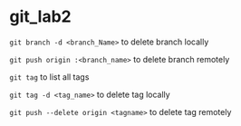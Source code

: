 # git_lab2

```git branch -d <branch_Name>```
to delete branch locally


`git push origin :<branch_name>`
to delete branch remotely

`git tag`
to list all tags

`git tag -d <tag_name>`
to delete tag locally

`git push --delete origin <tagname>`
to delete tag remotely
